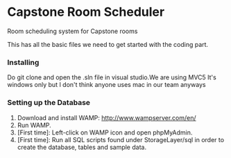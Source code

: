 # Capstone Room Scheduler

Room scheduling system for Capstone rooms

This has all the basic files we need to get started with the coding part.

### Installing
Do git clone and open the .sln file in visual studio.We are using MVC5 It's windows only but I don't think anyone uses mac in our team anyways

### Setting up the Database
1. Download and install WAMP: http://www.wampserver.com/en/
2. Run WAMP.
3. [First time]: Left-click on WAMP icon and open phpMyAdmin.
4. [First time]: Run all SQL scripts found under StorageLayer/sql in order to create the database, tables and sample data.


